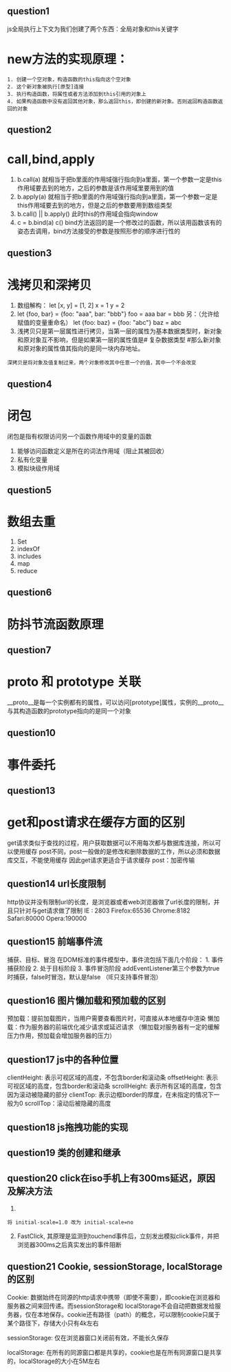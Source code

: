 ## question1 
  js全局执行上下文为我们创建了两个东西：全局对象和this关键字
  # new方法的实现原理：
    1. 创建一个空对象，构造函数的this指向这个空对象
    2. 这个新对象被执行[原型]连接
    3. 执行构造函数，将属性或者方法添加到this引用的对象上
    4. 如果构造函数中没有返回其他对象，那么返回this，即创建的新对象。否则返回构造函数返回的对象

## question2
  # call,bind,apply
  1. b.call(a) 就相当于把b里面的作用域强行指向到a里面，第一个参数一定是this作用域要去到的地方，之后的参数是该作用域里要用到的值
  2. b.apply(a) 就相当于把b里面的作用域强行指向到a里面，第一个参数一定是this作用域要去到的地方，但是之后的参数要用到数组类型
  3. b.call() || b.apply() 此时this的作用域会指向window
  4. c = b.bind(a) c() bind方法返回的是一个修改过的函数，所以该用函数该有的姿态去调用，bind方法接受的参数是按照形参的顺序进行性的

## question3
  # 浅拷贝和深拷贝
  1. 数组解构：
    let [x, y] = [1, 2]
    x = 1   y = 2
  2. let {foo, bar} = {foo: "aaa", bar: "bbb"}
    foo = aaa   bar = bbb
  另：（允许给赋值的变量重命名）
  let {foo: baz} = {foo: "abc"}
  baz = abc
  3. 浅拷贝只是第一层属性进行拷贝，当第一层的属性为基本数据类型时，新对象和原对象互不影响，但是如果第一层的属性值是# 复杂数据类型 #那么新对象和原对象的属性值其指向的是同一块内存地址。

    深拷贝是将对象及值复制过来，两个对象修改其中任意一个的值，其中一个不会改变

## question4
  # 闭包
  闭包是指有权限访问另一个函数作用域中的变量的函数
  1. 能够访问函数定义是所在的词法作用域（阻止其被回收）
  2. 私有化变量
  3. 模拟块级作用域
## question5
  # 数组去重
  1. Set
  2. indexOf
  3. includes
  4. map
  5. reduce

## question6
  # 防抖节流函数原理
  
## question7
  # __proto__ 和 prototype 关联
  __proto__是每一个实例都有的属性，可以访问[prototype]属性，实例的__proto__与其构造函数的prototype指向的是同一个对象

## question10
  # 事件委托

## question13
  # get和post请求在缓存方面的区别
  get请求类似于查找的过程，用户获取数据可以不用每次都与数据库连接，所以可以使用缓存
  post不同，post一般做的是修改和删除数据的工作，所以必须和数据库交互，不能使用缓存
  因此get请求更适合于请求缓存
  post：加密传输

## question14 url长度限制
  http协议并没有限制url的长度，是浏览器或者web浏览器做了url长度的限制，并且只针对与get请求做了限制
    IE : 2803
    Firefox:65536
    Chrome:8182
    Safari:80000
    Opera:190000

## question15 前端事件流
  捕获、目标、冒泡
  在DOM标准的事件模型中，事件流包括下面几个阶段：
    1. 事件捕获阶段
    2. 处于目标阶段
    3. 事件冒泡阶段
  addEventListener第三个参数为true时捕获，false时冒泡，默认是false （IE只支持事件冒泡）

## question16 图片懒加载和预加载的区别
  预加载：提前加载图片，当用户需要查看图片时，可直接从本地缓存中渲染
  懒加载：作为服务器的前端优化减少请求或延迟请求
  （懒加载对服务器有一定的缓解压力作用，预加载会增加服务器的压力）

## question17 js中的各种位置
  clientHeight: 表示可视区域的高度，不包含border和滚动条
  offsetHeight: 表示可视区域的高度，包含border和滚动条
  scrollHeight: 表示所有区域的高度，包含因为滚动被隐藏的部分
  clientTop: 表示边框border的厚度，在未指定的情况下一般为0
  scrollTop：滚动后被隐藏的高度

## question18 js拖拽功能的实现
  
## question19 类的创建和继承

## question20 click在iso手机上有300ms延迟，原因及解决方法
  1. <meta name="viewport" content="width=device-width, initial-scale=1.0"> 
    将 initial-scale=1.0 改为 initial-scale=no
  2. FastClick, 其原理是监测到touchend事件后，立刻发出模拟click事件，并把浏览器300ms之后真实发出的事件阻断

## question21 Cookie, sessionStorage, localStorage的区别
  Cookie: 数据始终在同源的http请求中携带（即使不需要），即cookie在浏览器和服务器之间来回传递。而sessionStorage和  localStorage不会自动把数据发给服务器，仅在本地保存。cookie还有路径（path）的概念，可以限制cookie只属于某个路径下，存储大小只有4k左右

  sessionStorage: 仅在浏览器窗口关闭前有效，不能长久保存

  localStorage: 在所有的同源窗口都是共享的，cookie也是在所有同源窗口是共享的，localStorage的大小在5M左右
